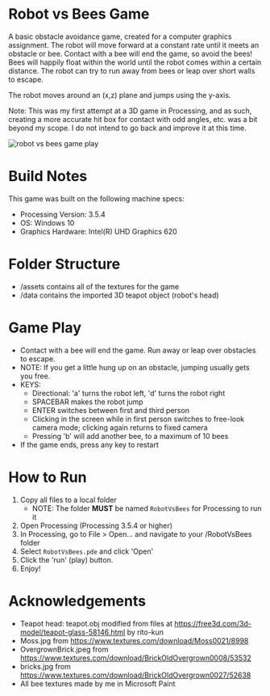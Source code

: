 # Robot vs Bees Game
A basic obstacle avoidance game, created for a computer graphics assignment. The robot will move forward at a constant rate until it meets an obstacle or bee. Contact with a bee will end the game, so avoid the bees! Bees will happily float within the world until the robot comes within a certain distance. The robot can try to run away from bees or leap over short walls to escape.

The robot moves around an (x,z) plane and jumps using the y-axis.

Note: This was my first attempt at a 3D game in Processing, and as such, creating a more accurate hit box for contact with odd angles, etc. was a bit beyond my scope. I do not intend to go back and improve it at this time.

![robot vs bees game play](/readme_img/rVSb.gif)


# Build Notes
This game was built on the following machine specs:
* Processing Version: 3.5.4
* OS: Windows 10
* Graphics Hardware: Intel(R) UHD Graphics 620


# Folder Structure
* /assets contains all of the textures for the game
* /data contains the imported 3D teapot object (robot's head)


# Game Play
* Contact with a bee will end the game. Run away or leap over obstacles to escape. 
* NOTE: If you get a little hung up on an obstacle, jumping usually gets you free.
* KEYS:
    * Directional: 'a' turns the robot left, 'd' turns the robot right
    * SPACEBAR makes the robot jump
    * ENTER switches between first and third person
    * Clicking in the screen while in first person switches to free-look camera mode; clicking again returns to fixed camera
    * Pressing 'b' will add another bee, to a maximum of 10 bees
* If the game ends, press any key to restart


# How to Run
1. Copy all files to a local folder
    * NOTE: The folder **MUST** be named `RobotVsBees` for Processing to run it
2. Open Processing (Processing 3.5.4 or higher)
3. In Processing, go to File > Open... and navigate to your /RobotVsBees folder
4. Select `RobotVsBees.pde` and click 'Open'
5. Click the 'run' (play) button.
6. Enjoy!


# Acknowledgements
* Teapot head: teapot.obj modified from files at https://free3d.com/3d-model/teapot-glass-58146.html by rito-kun
* Moss.jpg from https://www.textures.com/download/Moss0021/8998
* OvergrownBrick.jpeg from https://www.textures.com/download/BrickOldOvergrown0008/53532
* bricks.jpg from https://www.textures.com/download/BrickOldOvergrown0027/52638
* All bee textures made by me in Microsoft Paint
